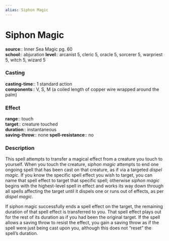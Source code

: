```yaml
---
alias: Siphon Magic
---
```


# Siphon Magic 

**source**:: Inner Sea Magic pg. 60  
**school**:: abjuration
**level**:: arcanist 5, cleric 5, oracle 5, sorcerer 5, warpriest 5, witch 5, wizard 5

### Casting 

**casting-time**:: 1 standard action  
**components**:: V, S, M (a coiled length of copper wire wrapped around the palm)

### Effect 

**range**:: touch  
**target**:: creature touched  
**duration**:: instantaneous  
**saving-throw**:: none
**spell-resistance**:: no

### Description 

This spell attempts to transfer a magical effect from a creature you touch to yourself. When you touch the creature, *siphon magic* attempts to end one ongoing spell that has been cast on that creature, as if via a targeted *dispel magic*. If you know the specific spell effect you wish to target, you can name that spell effect to target that specific spell; otherwise *siphon magic* begins with the highest-level spell in effect and works its way down through all spells affecting the target until it dispels one or runs out of effects, as per *dispel magic*.  
  
If siphon magic successfully ends a spell effect on the target, the remaining duration of that spell effect is transferred to you. That spell effect plays out for the rest of its duration as if you had been the original target. If the spell allows a saving throw to resist the effect, you gain a saving throw as if the spell were just being cast upon you, although this does not “reset” the spell’s duration.

